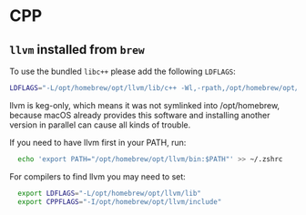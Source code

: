 # CPP

## `llvm` installed from `brew`

To use the bundled `libc++` please add the following `LDFLAGS`:

```zsh
LDFLAGS="-L/opt/homebrew/opt/llvm/lib/c++ -Wl,-rpath,/opt/homebrew/opt/llvm/lib/c++"`

```

llvm is keg-only, which means it was not symlinked into /opt/homebrew,
because macOS already provides this software and installing another version in
parallel can cause all kinds of trouble.

If you need to have llvm first in your PATH, run:

```zsh
  echo 'export PATH="/opt/homebrew/opt/llvm/bin:$PATH"' >> ~/.zshrc

```

For compilers to find llvm you may need to set:

```zsh
  export LDFLAGS="-L/opt/homebrew/opt/llvm/lib"
  export CPPFLAGS="-I/opt/homebrew/opt/llvm/include"
```
